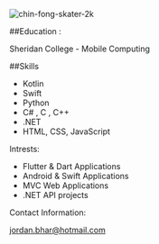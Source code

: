 ![chin-fong-skater-2k](https://github.com/JordanBhar/JordanBhar/assets/48815489/5d8c1d7d-b415-4349-b1c9-cfdc4eb2baa5)




##Education :

Sheridan College - Mobile Computing 


##Skills

- Kotlin
- Swift
- Python
- C# , C , C++
- .NET
- HTML, CSS, JavaScript
  

Intrests:

- Flutter & Dart Applications
- Android & Swift Applications
- MVC Web Applications
- .NET API projects

Contact Information:

jordan.bhar@hotmail.com



<!---
JordanBhar/JordanBhar is a ✨ special ✨ repository because its `README.md` (this file) appears on your GitHub profile.
You can click the Preview link to take a look at your changes.
--->

